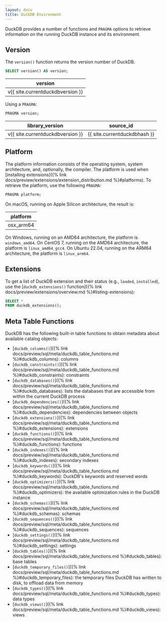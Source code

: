 ```yaml
---
layout: docu
title: DuckDB Environment
---
```


DuckDB provides a number of functions and `PRAGMA` options to retrieve information on the running DuckDB instance and its environment.

## Version

The `version()` function returns the version number of DuckDB.

```sql
SELECT version() AS version;
```

<div class="monospace_table"></div>

| version |
|-----------|
| v{{ site.currentduckdbversion }} |

Using a `PRAGMA`:

```sql
PRAGMA version;
```

<div class="monospace_table"></div>

| library_version | source_id  |
|-----------------|------------|
| v{{ site.currentduckdbversion }} | {{ site.currentduckdbhash }} |

## Platform

The platform information consists of the operating system, system architecture, and, optionally, the compiler.
The platform is used when [installing extensions]({% link docs/preview/extensions/extension_distribution.md %}#platforms).
To retrieve the platform, use the following `PRAGMA`:

```sql
PRAGMA platform;
```

On macOS, running on Apple Silicon architecture, the result is:

| platform  |
|-----------|
| osx_arm64 |

On Windows, running on an AMD64 architecture, the platform is `windows_amd64`.
On CentOS 7, running on the AMD64 architecture, the platform is `linux_amd64_gcc4`.
On Ubuntu 22.04, running on the ARM64 architecture, the platform is `linux_arm64`.

## Extensions

To get a list of DuckDB extension and their status (e.g., `loaded`, `installed`), use the [`duckdb_extensions()` function]({% link docs/preview/extensions/overview.md %}#listing-extensions):

```sql
SELECT *
FROM duckdb_extensions();
```

## Meta Table Functions

DuckDB has the following built-in table functions to obtain metadata about available catalog objects:

* [`duckdb_columns()`]({% link docs/preview/sql/meta/duckdb_table_functions.md %}#duckdb_columns): columns
* [`duckdb_constraints()`]({% link docs/preview/sql/meta/duckdb_table_functions.md %}#duckdb_constraints): constraints
* [`duckdb_databases()`]({% link docs/preview/sql/meta/duckdb_table_functions.md %}#duckdb_databases): lists the databases that are accessible from within the current DuckDB process
* [`duckdb_dependencies()`]({% link docs/preview/sql/meta/duckdb_table_functions.md %}#duckdb_dependencies): dependencies between objects
* [`duckdb_extensions()`]({% link docs/preview/sql/meta/duckdb_table_functions.md %}#duckdb_extensions): extensions
* [`duckdb_functions()`]({% link docs/preview/sql/meta/duckdb_table_functions.md %}#duckdb_functions): functions
* [`duckdb_indexes()`]({% link docs/preview/sql/meta/duckdb_table_functions.md %}#duckdb_indexes): secondary indexes
* [`duckdb_keywords()`]({% link docs/preview/sql/meta/duckdb_table_functions.md %}#duckdb_keywords): DuckDB's keywords and reserved words
* [`duckdb_optimizers()`]({% link docs/preview/sql/meta/duckdb_table_functions.md %}#duckdb_optimizers): the available optimization rules in the DuckDB instance
* [`duckdb_schemas()`]({% link docs/preview/sql/meta/duckdb_table_functions.md %}#duckdb_schemas): schemas
* [`duckdb_sequences()`]({% link docs/preview/sql/meta/duckdb_table_functions.md %}#duckdb_sequences): sequences
* [`duckdb_settings()`]({% link docs/preview/sql/meta/duckdb_table_functions.md %}#duckdb_settings): settings
* [`duckdb_tables()`]({% link docs/preview/sql/meta/duckdb_table_functions.md %}#duckdb_tables): base tables
* [`duckdb_temporary_files()`]({% link docs/preview/sql/meta/duckdb_table_functions.md %}#duckdb_temporary_files): the temporary files DuckDB has written to disk, to offload data from memory
* [`duckdb_types()`]({% link docs/preview/sql/meta/duckdb_table_functions.md %}#duckdb_types): data types
* [`duckdb_views()`]({% link docs/preview/sql/meta/duckdb_table_functions.md %}#duckdb_views): views